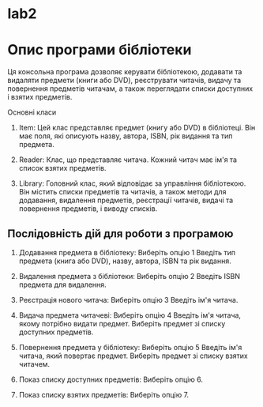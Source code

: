 # lab2
# Опис програми бібліотеки

Ця консольна програма дозволяє керувати бібліотекою, додавати та видаляти предмети (книги або DVD), реєструвати читачів, видачу та повернення предметів читачам, а також переглядати списки доступних і взятих предметів.

Основні класи
1. Item: Цей клас представляє предмет (книгу або DVD) в бібліотеці. Він має поля, які описують назву, автора, ISBN, рік видання та тип предмета.

2. Reader: Клас, що представляє читача. Кожний читач має ім'я та список взятих предметів.

3. Library: Головний клас, який відповідає за управління бібліотекою. Він містить списки предметів та читачів, а також методи для додавання, видалення предметів, реєстрації читачів, видачі та повернення предметів, і виводу списків.

## Послідовність дій для роботи з програмою
1. Додавання предмета в бібліотеку:
Виберіть опцію 1
Введіть тип предмета (книга або DVD), назву, автора, ISBN та рік видання.

2. Видалення предмета з бібліотеки:
Виберіть опцію 2
Введіть ISBN предмета для видалення.

3. Реєстрація нового читача:
Виберіть опцію 3
Введіть ім'я читача.

4. Видача предмета читачеві:
Виберіть опцію 4
Введіть ім'я читача, якому потрібно видати предмет.
Виберіть предмет зі списку доступних предметів.

5. Повернення предмета у бібліотеку:
Виберіть опцію 5
Введіть ім'я читача, який повертає предмет.
Виберіть предмет зі списку взятих читачем.

6. Показ списку доступних предметів:
Виберіть опцію 6.

7. Показ списку взятих предметів:
Виберіть опцію 7.
